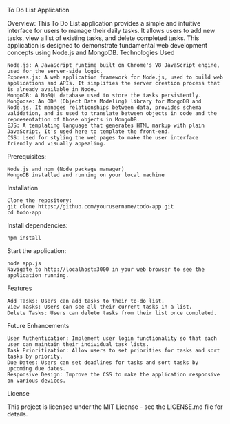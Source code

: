 To Do List Application

Overview:
This To Do List application provides a simple and intuitive interface for users to manage their daily tasks. It allows users to add new tasks, view a list of existing tasks, and delete completed tasks. This application is designed to demonstrate fundamental web development concepts using Node.js and MongoDB.
Technologies Used

    Node.js: A JavaScript runtime built on Chrome's V8 JavaScript engine, used for the server-side logic.
    Express.js: A web application framework for Node.js, used to build web applications and APIs. It simplifies the server creation process that is already available in Node.
    MongoDB: A NoSQL database used to store the tasks persistently.
    Mongoose: An ODM (Object Data Modeling) library for MongoDB and Node.js. It manages relationships between data, provides schema validation, and is used to translate between objects in code and the representation of those objects in MongoDB.
    EJS: A templating language that generates HTML markup with plain JavaScript. It's used here to template the front-end.
    CSS: Used for styling the web pages to make the user interface friendly and visually appealing.

Prerequisites:

    Node.js and npm (Node package manager)
    MongoDB installed and running on your local machine

Installation

    Clone the repository:
    git clone https://github.com/yourusername/todo-app.git
    cd todo-app

Install dependencies:

    npm install

Start the application:

    node app.js
    Navigate to http://localhost:3000 in your web browser to see the application running.

Features

    Add Tasks: Users can add tasks to their to-do list.
    View Tasks: Users can see all their current tasks in a list.
    Delete Tasks: Users can delete tasks from their list once completed.

Future Enhancements

    User Authentication: Implement user login functionality so that each user can maintain their individual task lists.
    Task Prioritization: Allow users to set priorities for tasks and sort tasks by priority.
    Due Dates: Users can set deadlines for tasks and sort tasks by upcoming due dates.
    Responsive Design: Improve the CSS to make the application responsive on various devices.

License

This project is licensed under the MIT License - see the LICENSE.md file for details.
